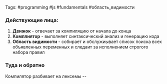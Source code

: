 Tags: #programming #js #fundamentals #область_видимости 

### Действующие лица: 
1) **Движок**  - отвечает за компиляцию от начала до конца
2) **Комплиятор** - выполняет синтаксический анализ и генерацию кода
3) **Область видимости** - собирает и обслужиывает список поиска всех объявленных переменных и следаит за исполнением строгого набора правил 
### Туда и обратно

Компилятор разбивает на лексемы --


